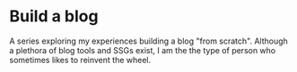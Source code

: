 <meta name="daria:title" content="Build a blog">
<meta name="daria:title_slug" content="build_a_blog">
<meta name="daria:order" content="3">
<meta name="daria:created_on" content="2022-06-21">
<meta name="daria:tags" content="fsharp,markdown,general">
<meta name="daria:image" content="pch_preview">

# Build a blog

A series exploring my experiences building a blog "from scratch". 
Although a plethora of blog tools and SSGs exist, I am the the type of person who sometimes likes to reinvent the wheel.

